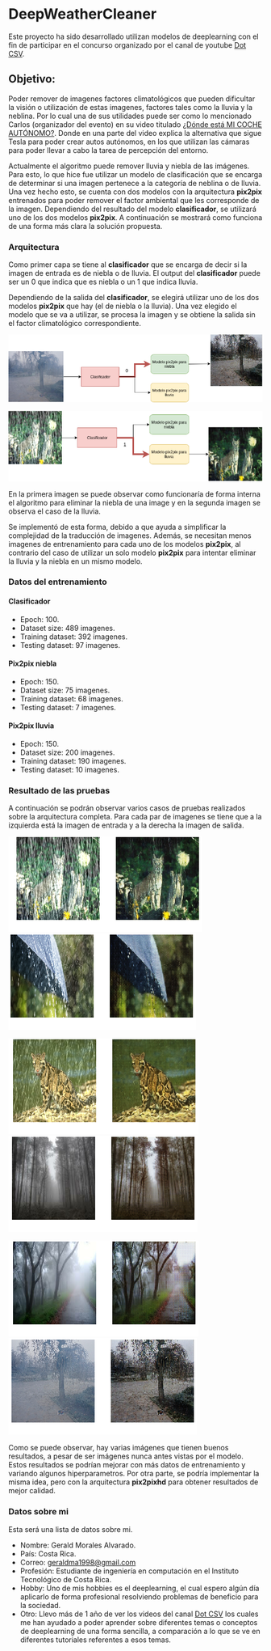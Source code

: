 # DeepWeatherCleaner

Este proyecto ha sido desarrollado utilizan modelos de deeplearning con el fin de participar en el concurso organizado por el canal de youtube [Dot CSV](https://www.youtube.com/channel/UCy5znSnfMsDwaLlROnZ7Qbg).

## Objetivo:

Poder remover de imagenes factores climatológicos que pueden dificultar la visión o utilización de estas imagenes, factores tales como la lluvia y la neblina. Por lo cual una de sus utilidades puede ser como lo mencionado Carlos (organizador del evento) en su video titulado [¿Dónde está MI COCHE AUTÓNOMO?](https://www.youtube.com/watch?v=QaZKKYEvT7s). Donde en una parte del video explica la alternativa que sigue Tesla para poder crear autos autónomos, en los que utilizan las cámaras para poder llevar a cabo la tarea de percepción del entorno.

Actualmente el algoritmo puede remover lluvia y niebla de las imágenes. Para esto, lo que hice fue utilizar un modelo de clasificación que se encarga de determinar si una imagen pertenece a la categoría de neblina o de lluvia. Una vez hecho esto, se cuenta con dos modelos con la arquitectura **pix2pix** entrenados para poder remover el factor ambiental que les corresponde de la imagen. Dependiendo del resultado del modelo **clasificador**, se utilizará uno de los dos modelos **pix2pix**. A continuación se mostrará como funciona de una forma más clara la solución propuesta.

### Arquitectura

Como primer capa se tiene al **clasificador** que se encarga de decir si la imagen de entrada es de niebla o de lluvia. El output del **clasificador** puede ser un 0 que indica que es niebla o un 1 que indica lluvia.

Dependiendo de la salida del **clasificador**, se elegirá utilizar uno de los dos modelos **pix2pix** que hay (el de niebla o la lluvia). Una vez elegido el modelo que se va a utilizar, se procesa la imagen y se obtiene la salida sin el factor climatológico correspondiente.

![Arquitectura caso niebla](assets/arquitectura1.png)

![Arquitectura caso lluvia](assets/arquitectura2.png)

En la primera imagen se puede observar como funcionaría de forma interna el algoritmo para eliminar la niebla de una image y en la segunda imagen se observa el caso de la lluvia.

Se implementó de esta forma, debido a que ayuda a simplificar la complejidad de la traducción de imagenes. Además, se necesitan menos imagenes de entrenamiento para cada uno de los modelos **pix2pix**, al contrario del caso de utilizar un solo modelo **pix2pix** para intentar eliminar la lluvia y la niebla en un mismo modelo.

### Datos del entrenamiento

#### Clasificador

- Epoch: 100.
- Dataset size: 489 imagenes.
- Training dataset: 392 imagenes.
- Testing dataset: 97 imagenes.

#### Pix2pix niebla

- Epoch: 150.
- Dataset size: 75 imagenes.
- Training dataset: 68 imagenes.
- Testing dataset: 7 imagenes.

#### Pix2pix lluvia

- Epoch: 150.
- Dataset size: 200 imagenes.
- Training dataset: 190 imagenes.
- Testing dataset: 10 imagenes.

### Resultado de las pruebas

A continuación se podrán observar varios casos de pruebas realizados sobre la arquitectura completa. Para cada par de imagenes se tiene que a la izquierda está la imagen de entrada y a la derecha la imagen de salida.

![Caso 1 lluvia](assets/image1.png) ![Caso 2 lluvia](assets/image2.png)

![Caso 3 lluvia](assets/image3.png) ![Caso 4 niebla](assets/image4.png)

![Caso 5 niebla](assets/image5.png) ![Caso 6 niebla](assets/image6.png)

Como se puede observar, hay varias imágenes que tienen buenos resultados, a pesar de ser imágenes nunca antes vistas por el modelo. Estos resultados se podrían mejorar con más datos de entrenamiento y variando algunos hiperparametros. Por otra parte, se podría implementar la misma idea, pero con la arquitectura **pix2pixhd** para obtener resultados de mejor calidad.

### Datos sobre mi

Esta será una lista de datos sobre mi.
- Nombre: Gerald Morales Alvarado.
- País: Costa Rica.
- Correo: geraldma1998@gmail.com
- Profesión: Estudiante de ingeniería en computación en el Instituto Tecnológico de Costa Rica.
- Hobby: Uno de mis hobbies es el deeplearning, el cual espero algún día aplicarlo de forma profesional resolviendo problemas de beneficio para la sociedad.
- Otro: Llevo más de 1 año de ver los videos del canal [Dot CSV](https://www.youtube.com/channel/UCy5znSnfMsDwaLlROnZ7Qbg) los cuales me han ayudado a poder aprender sobre diferentes temas o conceptos de deeplearning de una forma sencilla, a comparación a lo que se ve en diferentes tutoriales referentes a esos temas.
